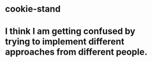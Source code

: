 # cookie-stand

# I think I am getting confused by trying to implement different approaches from different people.

